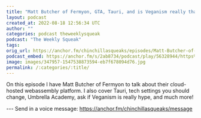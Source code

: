 ```yaml
---
title: "Matt Butcher of Fermyon, GTA, Tauri, and is Veganism really that popular?"
layout: podcast
created_at: 2022-08-18 12:56:34 UTC
author: ""
categories: podcast theweeklysqueak
podcast: "The Weekly Squeak"
tags: 
orig_url: https://anchor.fm/chinchillasqueaks/episodes/Matt-Butcher-of-Fermyon--GTA--Tauri--and-is-Veganism-really-that-popular-e1mlh9g
podcast_embed: https://anchor.fm/s/2ab8734/podcast/play/56328944/https%3A%2F%2Fd3ctxlq1ktw2nl.cloudfront.net%2Fstaging%2F2022-7-18%2F220eea24-042d-46e2-521c-f8f76298d00e.mp3
image: images/347957-1547538873594-eb7f678094d76.jpg
permalink: /:categories/:title/
---
```

On this episode I have Matt Butcher of Fermyon to talk about their cloud-hosted webassembly platform. I also cover Tauri, tech settings you should change, Umbrella Academy, ask if Veganism is really hype, and much more!

--- Send in a voice message: https://anchor.fm/chinchillasqueaks/message